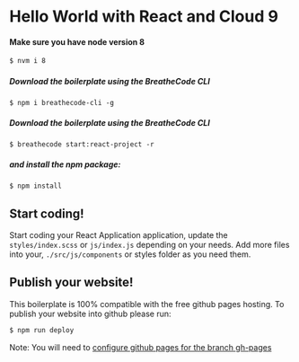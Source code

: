 # Hello World with React and Cloud 9

#### Make sure you have node version 8
```sh
$ nvm i 8
```

##### Download the boilerplate using the BreatheCode CLI
```
$ npm i breathecode-cli -g
```

##### Download the boilerplate using the BreatheCode CLI
```
$ breathecode start:react-project -r
```
##### and install the npm package:
```
$ npm install
```

## Start coding! 

Start coding your React Application application, update the `styles/index.scss` or `js/index.js` depending on your needs.
Add more files into your, `./src/js/components` or styles folder as you need them.

## Publish your website! 

This boilerplate is 100% compatible with the free github pages hosting.
To publish your website into github please run:
```sh
$ npm run deploy
```
Note: You will need to [configure github pages for the branch gh-pages](https://help.github.com/articles/configuring-a-publishing-source-for-github-pages/#enabling-github-pages-to-publish-your-site-from-master-or-gh-pages)
